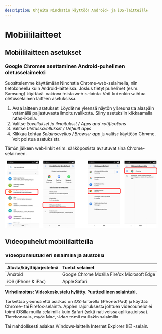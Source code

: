 ```yaml
---
description: Ohjeita Ninchatin käyttöön Android- ja iOS-laitteille
---
```


# Mobiililaitteet

## Mobiililaitteen asetukset

### Google Chromen asettaminen Android-puhelimen oletusselaimeksi 

Suosittelemme käyttämään Ninchatia Chrome-web-selaimella, niin tietokoneella kuin Android-laitteissa. Joskus tietyt puhelimet \(esim. Samsung\) käyttävät vakiona toista web-selainta. Voit kuitenkin vaihtaa oletusselaimen laitteen asetuksissa.

1. Avaa laitteen asetukset. Löydät ne yleensä näytön yläreunasta alaspäin vetämällä paljastuvasta ilmoitusvalikosta. Siirry asetuksiin klikkaamalla ratas-ikonia.
2. Valitse _Sovellukset ja ilmoitukset / Apps and notifications_
3. Valitse _Oletussovellukset / Default apps_
4. Klikkaa kohtaa _Selainsovellus / Browser app_ ja valitse käyttöön Chrome. Voit poistua asetuksista.

Tämän jälkeen web-linkit esim. sähköpostista avautuvat aina Chrome-selaimeen.

![Oletusselaimen vaihto Androidissa](../.gitbook/assets/support-android-settings.jpg)

## Videopuhelut mobiililaitteilla

### Videopuhelutuki eri selaimilla ja alustoilla

| Alusta/käyttöjärjestelmä | Tuetut selaimet |
| :--- | :--- |
| Android | Google Chrome Mozilla Firefox Microsoft Edge |
| iOS \(iPhone & iPad\) | Apple Safari |

**Virheilmoitus: Videokeskustelu hylätty. Puutteellinen selaintuki.**

Tarkoittaa yleensä että asiakas on iOS-laitteella \(iPhone/iPad\) ja käyttää Chrome- tai Firefox-selainta. Applen rajoituksesta johtuen videopuhelut ei toimi iOSilla muilla selaimilla kuin Safari \(sekä natiiveissa aplikaatioissa\). Tietokoneella, myös Mac, video toimii muillakin selaimilla. 

Tai mahdollisesti asiakas Windows-laittella Internet Explorer \(IE\) -selain. 

